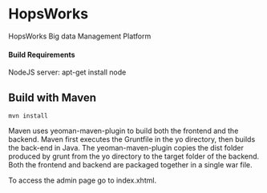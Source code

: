 # HopsWorks
HopsWorks Big data Management Platform

#### Build Requirements
NodeJS server:
apt-get install node

## Build with Maven
    mvn install 
Maven uses yeoman-maven-plugin to build both the frontend and the backend.
Maven first executes the Gruntfile in the yo directory, then builds the back-end in Java.
The yeoman-maven-plugin copies the dist folder produced by grunt from the yo directory to the target folder of the backend.
Both the frontend and backend are packaged together in a single war file.

To access the admin page go to index.xhtml.
